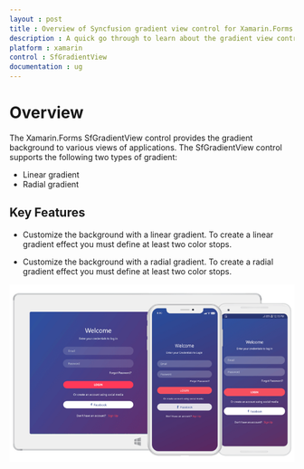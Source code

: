 ```yaml
---
layout : post
title : Overview of Syncfusion gradient view control for Xamarin.Forms
description : A quick go through to learn about the gradient view control and the key features available in it.
platform : xamarin
control : SfGradientView
documentation : ug
---
```


# Overview

The Xamarin.Forms SfGradientView control provides the gradient background to various views of applications. The SfGradientView control supports the following two types of gradient:

* Linear gradient
* Radial gradient

## Key Features

* Customize the background with a linear gradient. To create a linear gradient effect you must define at least two color stops. 

* Customize the background with a radial gradient. To create a radial gradient effect you must define at least two color stops.

![SfGradientView](images/Xamarin_Forms_Overview.png)
